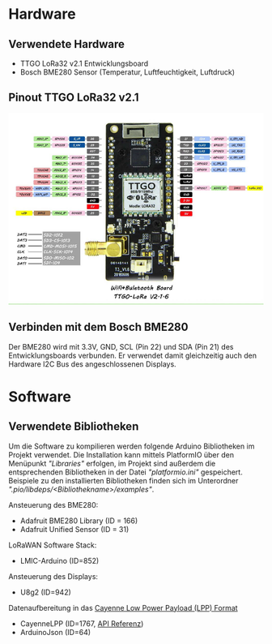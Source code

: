 # Hardware

## Verwendete Hardware
* TTGO LoRa32 v2.1 Entwicklungsboard
* Bosch BME280 Sensor (Temperatur, Luftfeuchtigkeit, Luftdruck)

## Pinout TTGO LoRa32 v2.1

![TTGO LoRa32 v2.1](./images/ttgo-lora32-v21-pinout.jpg)

## Verbinden mit dem Bosch BME280

Der BME280 wird mit 3.3V, GND, SCL (Pin 22) und SDA (Pin 21) des Entwicklungsboards verbunden. Er verwendet damit gleichzeitig auch den Hardware I2C Bus des angeschlossenen Displays.

# Software

## Verwendete Bibliotheken

Um die Software zu kompilieren werden folgende Arduino Bibliotheken im Projekt verwendet. Die Installation kann mittels PlatformIO über den Menüpunkt *"Libraries"* erfolgen, im Projekt sind außerdem die entsprechenden Bibliotheken in der Datei *"platformio.ini"* gespeichert.  
Beispiele zu den installierten Bibliotheken finden sich im Unterordner *".pio/libdeps/\<Bibliothekname>/examples"*.

Ansteuerung des BME280:
* Adafruit BME280 Library (ID = 166)
* Adafruit Unified Sensor (ID = 31)

LoRaWAN Software Stack:
* LMIC-Arduino (ID=852)

Ansteuerung des Displays:
* U8g2 (ID=942)

Datenaufbereitung in das [Cayenne Low Power Payload (LPP) Format](https://developers.mydevices.com/cayenne/docs/lora/#lora-cayenne-low-power-payload)
* CayenneLPP (ID=1767, [API Referenz](https://www.thethingsnetwork.org/docs/devices/arduino/api/cayennelpp.html))
* ArduinoJson (ID=64)